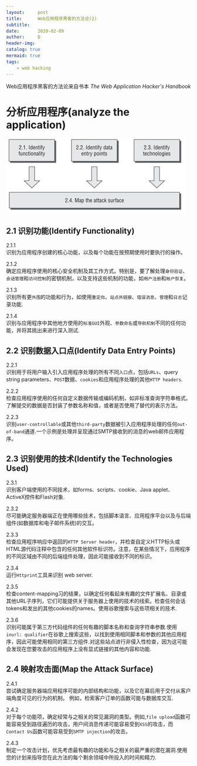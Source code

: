 ```yaml
---
layout:     post
title:      Web应用程序黑客的方法论(2)
subtitle:   
date:       2020-02-09
author:     D
header-img: 
catalog: true
mermaid: true
tags:
    - web hacking
---
```


Web应用程序黑客的方法论来自书本 *The Web Application Hacker's Handbook*

# 分析应用程序(analyze the application)

![analyzing the application](/img/analyzing-the-application.png)

## 2.1 识别功能(Identify Functionality)

2.1.1<br>
识别为应用程序创建的核心功能，以及每个功能在按预期使用时要执行的操作。

2.1.2<br>
确定应用程序使用的核心安全机制及其工作方式。特别是，要了解处理`身份验证`、`会话管理`和`访问控制`的密钥机制，以及支持这些机制的功能，如`用户注册`和`帐户恢复`。

2.1.3<br>
识别所有更`外围`的功能和行为，如使用`重定向`、`站点外链接`、`错误消息`、`管理`和`日志`记录功能.

2.1.4<br>
识别与应用程序中其他地方使用的`标准GUI`外观、`参数命名`或`导航机制`不同的任何功能，并将其挑出来进行深入测试.

## 2.2 识别数据入口点(Identify Data Entry Points)

2.2.1<br>
识别用于将用户输入引入应用程序处理的所有不同`入口`点，包括`URLs`、query string parameters、`POST`数据、`cookies`和应用程序处理的其他`HTTP headers`.

2.2.2<br>
检查应用程序使用的任何自定义数据传输或编码机制，如非标准查询字符串格式。了解提交的数据是否封装了参数名称和值，或者是否使用了替代的表示方法。

2.2.3<br>
识别`user-controllable`或其他`third-party`数据被引入应用程序处理的任何`out-of-band`通道.一个示例是处理并呈现通过SMTP接收到的消息的web邮件应用程序。

## 2.3 识别使用的技术(Identify the Technologies Used)

2.3.1<br>
识别客户端使用的不同技术，如forms、scripts、cookie、Java applet、ActiveX控件和Flash对象.

2.3.2<br>
尽可能确定服务器端正在使用哪些技术，包括脚本语言、应用程序平台以及与后端组件(如数据库和电子邮件系统)的交互。

2.3.3<br>
检查应用程序响应中返回的`HTTP Server header`，并检查自定义HTTP标头或HTML源代码注释中包含的任何其他软件标识符。注意，在某些情况下，应用程序的不同区域由不同的后端组件处理，因此可能接收到不同的标识。

2.3.4<br>
运行`Httprint`工具来识别 web server.

2.3.5<br>
检查content-mapping习的结果，以确定任何看起来有趣的文件扩展名、目录或其他URL子序列，它们可能提供关于服务器上使用的技术的线索。检查任何会话tokens和发出的其他cookies的names。使用谷歌搜索与这些项相关的技术.

2.3.6<br>
识别可能属于第三方代码组件的任何有趣的脚本名称和查询字符串参数.使用`inurl: qualifier`在谷歌上搜索这些，以找到使用相同脚本和参数的其他应用程序，因此可能使用相同的第三方组件.对这些站点进行非侵入性检查，因为这可能会发现在您要攻击的应用程序上没有显式链接的其他内容和功能.

## 2.4 映射攻击面(Map the Attack Surface)

2.4.1<br>
尝试确定服务器端应用程序可能的内部结构和功能，以及它在幕后用于交付从客户端角度可见的行为的机制。 例如，检索客户订单的函数可能与数据库交互.

2.4.2<br>
对于每个功能项，确定经常与之相关的常见漏洞的类型。例如,`file upload`函数可能容易受到路径遍历的攻击，用户间消息传递可能容易受到`XSS`的攻击，而`Contact Us`函数可能容易受到`SMTP injection`的攻击。

2.4.3<br>
制定一个攻击计划，优先考虑最有趣的功能和与之相关的最严重的潜在漏洞.使用您的计划来指导您在此方法的每个剩余领域中所投入的时间和精力.



